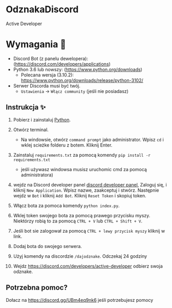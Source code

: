 # OdznakaDiscord
Active Developer 


# Wymagania 🧾
- Discord Bot (z panelu dewelopera): (https://discord.com/developers/applications)
- Python 3.6 lub nowszy: (https://www.python.org/downloads)
  - Polecana wersja (3.10.2): https://www.python.org/downloads/release/python-3102/
- Serwer Discorda musi być twój.
  - `Ustawienia` -> `Włącz community` (jeśli nie posiadasz)


## Instrukcja ✨
1. Pobierz i zainstaluj [Python](https://www.python.org/downloads).
2. Otwórz terminal.
   - Na windowsie, otwórz `command prompt` jako administrator. Wpisz `cd` i wklej scieżke folderu z botem. Kliknij Enter. 

 
3. Zainstaluj `requirements.txt` za pomocą komendy `pip install -r requirements.txt`
   - jeśli używasz windowsa musisz uruchomic cmd za pomocą administratora)


4. wejdz na Discord developer panel [discord developer panel](https://discord.com/developers/applications), Zaloguj się, i kliknij `New Application`. Wpisz nazwe, zaakceptuj i stwórz. Następnie wejdz w `Bot` i kliknij `Add Bot`.  Kliknij `Reset Token` i skopiuj token.

5. Włącz bota za pomoca komendy `python index.py`.

6. Wklej token swojego bota za pomocą prawego przycisku myszy. Niektórzy robią to za pomocą `CTRL + V` lub `CTRL + Shift + V`.

7. Jeśli bot sie zalogował za pomocą `CTRL + lewy przycisk myszy` kliknij w link.
8. Dodaj bota do swojego serwera.
9. Użyj komendy na discordzie `/dajodznake`. Odczekaj 24 godziny
10. Wejdz https://discord.com/developers/active-developer odbierz swoja odznake.

## Potrzebna pomoc? 
Dołacz na https://discord.gg/UBm4eq9nk6 jeśli potrzebujesz pomocy
